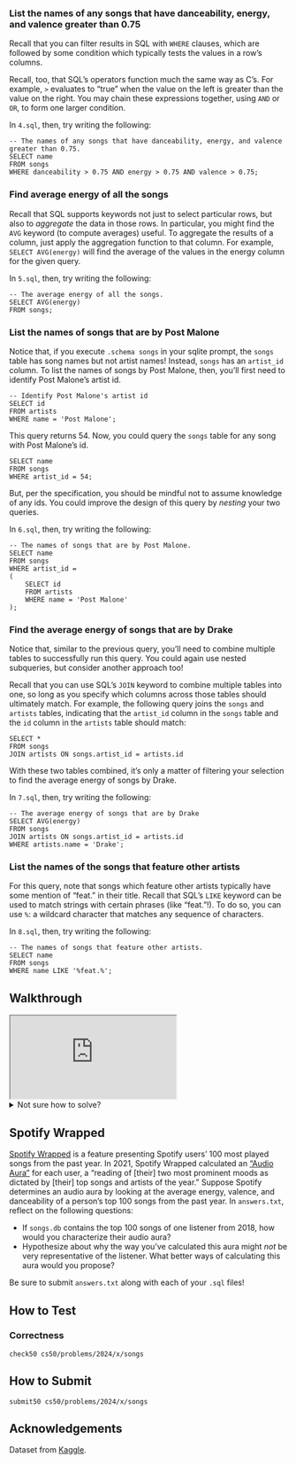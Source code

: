### List the names of any songs that have danceability, energy, and valence greater than 0.75

Recall that you can filter results in SQL with `WHERE` clauses, which are followed by some condition which typically tests the values in a row’s columns.

Recall, too, that SQL’s operators function much the same way as C’s. For example, `>` evaluates to “true” when the value on the left is greater than the value on the right. You may chain these expressions together, using `AND` or `OR`, to form one larger condition.

In `4.sql`, then, try writing the following:

    -- The names of any songs that have danceability, energy, and valence greater than 0.75.
    SELECT name
    FROM songs
    WHERE danceability > 0.75 AND energy > 0.75 AND valence > 0.75;

### Find average energy of all the songs

Recall that SQL supports keywords not just to select particular rows, but also to _aggregate_ the data in those rows. In particular, you might find the `AVG` keyword (to compute averages) useful. To aggregate the results of a column, just apply the aggregation function to that column. For example, `SELECT AVG(energy)` will find the average of the values in the energy column for the given query.

In `5.sql`, then, try writing the following:

    -- The average energy of all the songs.
    SELECT AVG(energy)
    FROM songs;

### List the names of songs that are by Post Malone

Notice that, if you execute `.schema songs` in your sqlite prompt, the `songs` table has song names but not artist names! Instead, `songs` has an `artist_id` column. To list the names of songs by Post Malone, then, you’ll first need to identify Post Malone’s artist id.

    -- Identify Post Malone's artist id
    SELECT id
    FROM artists
    WHERE name = 'Post Malone';

This query returns 54. Now, you could query the `songs` table for any song with Post Malone’s id.

    SELECT name
    FROM songs
    WHERE artist_id = 54;

But, per the specification, you should be mindful not to assume knowledge of any ids. You could improve the design of this query by _nesting_ your two queries.

In `6.sql`, then, try writing the following:

    -- The names of songs that are by Post Malone.
    SELECT name
    FROM songs
    WHERE artist_id =
    (
        SELECT id
        FROM artists
        WHERE name = 'Post Malone'
    );

### Find the average energy of songs that are by Drake

Notice that, similar to the previous query, you’ll need to combine multiple tables to successfully run this query. You could again use nested subqueries, but consider another approach too!

Recall that you can use SQL’s `JOIN` keyword to combine multiple tables into one, so long as you specify which columns across those tables should ultimately match. For example, the following query joins the `songs` and `artists` tables, indicating that the `artist_id` column in the `songs` table and the `id` column in the `artists` table should match:

    SELECT *
    FROM songs
    JOIN artists ON songs.artist_id = artists.id

With these two tables combined, it’s only a matter of filtering your selection to find the average energy of songs by Drake.

In `7.sql`, then, try writing the following:

    -- The average energy of songs that are by Drake
    SELECT AVG(energy)
    FROM songs
    JOIN artists ON songs.artist_id = artists.id
    WHERE artists.name = 'Drake';

### List the names of the songs that feature other artists

For this query, note that songs which feature other artists typically have some mention of “feat.” in their title. Recall that SQL’s `LIKE` keyword can be used to match strings with certain phrases (like “feat.”!). To do so, you can use `%`: a wildcard character that matches any sequence of characters.

In `8.sql`, then, try writing the following:

    -- The names of songs that feature other artists.
    SELECT name
    FROM songs
    WHERE name LIKE '%feat.%';

## Walkthrough

<iframe allow="accelerometer; autoplay; encrypted-media; gyroscope; picture-in-picture" allowfullscreen="" class="border" data-video="" src="https://video.cs50.io/wgKPUd_95AA"></iframe>

<details><summary>Not sure how to solve?</summary><iframe allow="accelerometer; autoplay; encrypted-media; gyroscope; picture-in-picture" allowfullscreen="" class="border" data-video="" src="https://video.cs50.io/7hydPL9ZswE"></iframe></details>

## Spotify Wrapped

[Spotify Wrapped](https://en.wikipedia.org/wiki/Spotify_Wrapped) is a feature presenting Spotify users’ 100 most played songs from the past year. In 2021, Spotify Wrapped calculated an [“Audio Aura”](https://newsroom.spotify.com/2021-12-01/learn-more-about-the-audio-aura-in-your-spotify-2021-wrapped-with-aura-reader-mystic-michaela/) for each user, a “reading of \[their\] two most prominent moods as dictated by \[their\] top songs and artists of the year.” Suppose Spotify determines an audio aura by looking at the average energy, valence, and danceability of a person’s top 100 songs from the past year. In `answers.txt`, reflect on the following questions:

- If `songs.db` contains the top 100 songs of one listener from 2018, how would you characterize their audio aura?
- Hypothesize about why the way you’ve calculated this aura might _not_ be very representative of the listener. What better ways of calculating this aura would you propose?

Be sure to submit `answers.txt` along with each of your `.sql` files!

## How to Test

### Correctness

    check50 cs50/problems/2024/x/songs

## How to Submit

    submit50 cs50/problems/2024/x/songs

## Acknowledgements

Dataset from [Kaggle](https://www.kaggle.com/nadintamer/top-spotify-tracks-of-2018).
